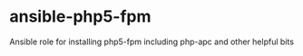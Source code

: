ansible-php5-fpm
================

Ansible role for installing php5-fpm including php-apc and other helpful bits
